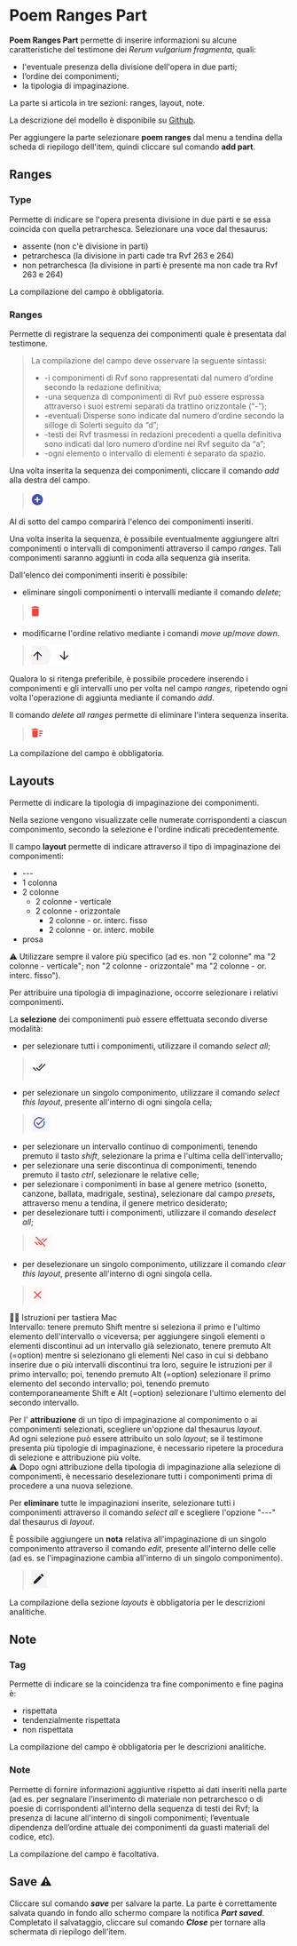 # Poem Ranges Part

**Poem Ranges Part** permette di inserire informazioni su alcune caratteristiche del testimone dei _Rerum vulgarium fragmenta_, quali:
* l'eventuale presenza della divisione dell'opera in due parti;
* l’ordine dei componimenti;
* la tipologia di impaginazione.

La parte si articola in tre sezioni: ranges, layout, note.

La descrizione del modello è disponibile su [Github](https://github.com/vedph/cadmus-itinera#codpoemrangespart).

Per aggiungere la parte selezionare **poem ranges** dal menu a tendina della scheda di riepilogo dell'item, quindi cliccare sul comando **add part**.

## Ranges

### Type

Permette di indicare se l'opera presenta divisione in due parti e se essa coincida con quella petrarchesca. Selezionare una voce dal thesaurus:
* assente (non c'è divisione in parti)
* petrarchesca (la divisione in parti cade tra Rvf 263 e 264)
* non petrarchesca (la divisione in parti è presente ma non cade tra Rvf 263 e 264)

La compilazione del campo è obbligatoria.

### Ranges

Permette di registrare la sequenza dei componimenti quale è presentata dal testimone.

> La compilazione del campo deve osservare la seguente sintassi:
> * -i componimenti di Rvf sono rappresentati dal numero d’ordine secondo la redazione definitiva; 
> * -una sequenza di componimenti di Rvf può essere espressa attraverso i suoi estremi separati da trattino orizzontale (“-”); 
> * -eventuali Disperse sono indicate dal numero d’ordine secondo la silloge di Solerti seguito da “d”; 
> * -testi dei Rvf trasmessi in redazioni precedenti a quella definitiva sono indicati dal loro numero d’ordine nei Rvf seguito da “a”; 
> * -ogni elemento o intervallo di elementi è separato da spazio.   

Una volta inserita la sequenza dei componimenti, cliccare il comando _add_ alla destra del campo.   
> ![](https://github.com/petrarchsitinera/linee-guida/blob/dd315d43374df9c4178b249de371b751f18a7081/docs/assets/images/sheelabels_add.png?raw=true)  

Al di sotto del campo comparirà l'elenco dei componimenti inseriti.  

Una volta inserita la sequenza, è possibile eventualmente aggiungere altri componimenti o intervalli di componimenti attraverso il campo _ranges_. Tali componimenti saranno aggiunti in coda alla sequenza già inserita.

Dall'elenco dei componimenti inseriti è possibile:
* eliminare singoli componimenti o intervalli mediante il comando _delete_;  
> ![](https://github.com/petrarchsitinera/linee-guida/blob/8a2effa68ad54a3bdd20a430929058c014b1eff8/docs/assets/images/sheelabels_delselectedcol.png?raw=true)  

* modificarne l'ordine relativo mediante i comandi _move up_/_move down_.
> ![](https://github.com/petrarchsitinera/linee-guida/blob/8a2effa68ad54a3bdd20a430929058c014b1eff8/docs/assets/images/moveup_down.png?raw=true)

Qualora lo si ritenga preferibile, è possibile procedere inserendo i componimenti e gli intervalli uno per volta nel campo _ranges_, ripetendo ogni volta l'operazione di aggiunta mediante il comando _add_.

Il comando _delete all ranges_ permette di eliminare l'intera sequenza inserita. 
> ![](https://github.com/petrarchsitinera/linee-guida/blob/8a2effa68ad54a3bdd20a430929058c014b1eff8/docs/assets/images/sheelabels_trimtablerows.png?raw=true)

La compilazione del campo è obbligatoria.
  
## Layouts 
Permette di indicare la tipologia di impaginazione dei componimenti.

Nella sezione vengono visualizzate celle numerate corrispondenti a ciascun componimento, secondo la selezione e l'ordine indicati precedentemente.

Il campo **layout** permette di indicare attraverso il tipo di impaginazione dei componimenti:

* \---
* 1 colonna
* 2 colonne
  * 2 colonne - verticale
  * 2 colonne - orizzontale 
    * 2 colonne - or. interc. fisso
    * 2 colonne - or. interc. mobile
* prosa 

⚠️ Utilizzare sempre il valore più specifico (ad es. non "2 colonne" ma "2 colonne - verticale"; non "2 colonne - orizzontale" ma "2 colonne - or. interc. fisso").  

Per attribuire una tipologia di impaginazione, occorre selezionare i relativi componimenti.  

La **selezione** dei componimenti può essere effettuata secondo diverse modalità:

* per selezionare tutti i componimenti, utilizzare il comando _select all_;  
> ![](https://github.com/petrarchsitinera/linee-guida/blob/8a2effa68ad54a3bdd20a430929058c014b1eff8/docs/assets/images/editor_selectall.png?raw=true)  
* per selezionare un singolo componimento, utilizzare il comando _select this layout_, presente all'interno di ogni singola cella;  
> ![](https://github.com/petrarchsitinera/linee-guida/blob/8a2effa68ad54a3bdd20a430929058c014b1eff8/docs/assets/images/ranges_selectcella.png?raw=true)  
* per selezionare un intervallo continuo di componimenti, tenendo premuto il tasto _shift_, selezionare la prima e l'ultima cella dell'intervallo;
* per selezionare una serie discontinua di componimenti, tenendo premuto il tasto _ctrl_, selezionare le relative celle;
* per selezionare i componimenti in base al genere metrico (sonetto, canzone, ballata, madrigale, sestina), selezionare dal campo _presets_, attraverso menu a tendina, il genere metrico desiderato;
* per deselezionare tutti i componimenti, utilizzare il comando _deselect all_;   
> ![](https://github.com/petrarchsitinera/linee-guida/blob/8a2effa68ad54a3bdd20a430929058c014b1eff8/docs/assets/images/editor_deselectall.png?raw=true)   
* per deselezionare un singolo componimento, utilizzare il comando _clear this layout_, presente all'interno di ogni singola cella.  
> ![](https://github.com/petrarchsitinera/linee-guida/blob/8a2effa68ad54a3bdd20a430929058c014b1eff8/docs/assets/images/ranges_clearcella.png?raw=true)  

🌵👷 Istruzioni per tastiera Mac      
Intervallo: tenere premuto Shift mentre si seleziona il primo e l'ultimo elemento dell'intervallo o viceversa;
per aggiungere singoli elementi o elementi discontinui ad un intervallo già selezionato, tenere premuto Alt (=option) mentre si selezionano gli elementi
Nel caso in cui si debbano inserire due o più intervalli discontinui tra loro, seguire le istruzioni per il primo intervallo; poi, tenendo premuto Alt (=option) selezionare il primo elemento del secondo intervallo; poi, tenendo premuto contemporaneamente Shift e Alt (=option) selezionare l'ultimo elemento del secondo intervallo.


Per l' **attribuzione** di un tipo di impaginazione al componimento o ai componimenti selezionati, scegliere un'opzione dal thesaurus _layout_.  
Ad ogni selezione può essere attribuito un solo _layout_; se il testimone presenta più tipologie di impaginazione, è necessario ripetere la procedura di selezione e attribuzione più volte.  
⚠️ Dopo ogni attribuzione della tipologia di impaginazione alla selezione di componimenti, è necessario deselezionare tutti i componimenti prima di procedere a una nuova selezione.  

Per **eliminare** tutte le impaginazioni inserite, selezionare tutti i componimenti attraverso il comando _select all_ e scegliere l'opzione "---" dal thesaurus di _layout_.

È possibile aggiungere un **nota** relativa all'impaginazione di un singolo componimento attraverso il comando _edit_, presente all'interno delle celle (ad es. se l'impaginazione cambia all'interno di un singolo componimento).  
> ![](https://github.com/petrarchsitinera/linee-guida/blob/8a2effa68ad54a3bdd20a430929058c014b1eff8/docs/assets/images/ranges_editcella.png?raw=true)   

La compilazione della sezione _layouts_ è obbligatoria per le descrizioni analitiche.


## Note

### Tag
Permette di indicare se la coincidenza tra fine componimento e fine pagina è:
* rispettata
* tendenzialmente rispettata
* non rispettata

La compilazione del campo è obbligatoria per le descrizioni analitiche.

### Note
Permette di fornire informazioni aggiuntive rispetto ai dati inseriti nella parte (ad es. per segnalare l’inserimento di materiale non petrarchesco o di poesie di corrispondenti all’interno della sequenza di testi dei Rvf; la presenza di lacune all'interno di singoli componimenti; l’eventuale dipendenza dell’ordine attuale dei componimenti da guasti materiali del codice, etc).

La compilazione del campo è facoltativa.

## Save ⚠️ 

Cliccare sul comando **_save_** per salvare la parte.
La parte è correttamente salvata quando in fondo allo schermo compare la notifica **_Part saved_**.  
Completato il salvataggio, cliccare sul comando **_Close_** per tornare alla schermata di riepilogo dell'item.
